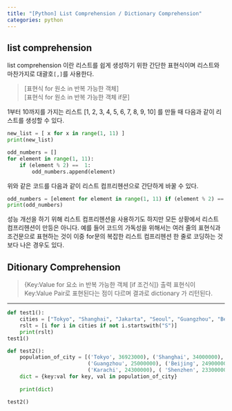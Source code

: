 ```yaml
---
title: "[Python] List Comprehension / Dictionary Comprehension"
categories: python
---
```

## list comprehension
list comprehension 이란 리스트를 쉽게 생성하기 위한 간단한 표현식이며 리스트와 마찬가지로 대괄호```[,]```를 사용한다. 
>[표현식 for 원소 in 반복 가능한 객체]  
    [표현식 for 원소 in 반복 가능한 객체 if문]

1부터 10까지를 가지는 리스트 [1, 2, 3, 4, 5, 6, 7, 8, 9, 10] 를 만들 때 다음과 같이 리스트를 생성할 수 있다.
```python
new_list = [ x for x in range(1, 11) ]
print(new_list)
``` 
```py
odd_numbers = []
for element in range(1, 11):
    if (element % 2) ==  1:
        odd_numbers.append(element)
```
위와 같은 코드를 다음과 같이 리스트 컴프리헨션으로 간단하게 바꿀 수 있다.
```py
odd_numbers = [element for element in range(1, 11) if (element % 2) == 1]
print(odd_numbers)
```
성능 개선을 하기 위해 리스트 컴프리헨션을 사용하기도 하지만 모든 상황에서 리스트 컴프리헨션이 만등은 아니다. 예를 들어 코드의 가독성을 위해서는 여러 줄의 표현식과 조건문으로 표현하는 것이 이중 for문의 복잡한 리스트 컴프리헨션 한 줄로 코딩하는 것 보다 나은 경우도 있다. 

## Ditionary Comprehension
> {Key:Value for 요소 in 반복 가능한 객체 [if 조건식]}
출력 표현식이 Key:Value Pair로 표현된다는 점이 다르며 결과로 dictionary 가 리턴된다. 

--- 
```py
def test1():
    cities = ["Tokyo", "Shanghai", "Jakarta", "Seoul", "Guangzhou", "Beijing", "Karachi", "Shenzhen", "Delhi"]
    rslt = [i for i in cities if not i.startswith("S")]
    print(rslt)
test1()
```
```py
def test2():
    population_of_city = [('Tokyo', 36923000), ('Shanghai', 34000000), ('Jakarta', 30000000), ('Seoul', 25514000),
                          ('Guangzhou', 25000000), ('Beijing', 24900000),
                          ('Karachi', 24300000), ( 'Shenzhen', 23300000), ('Delhi', 21753486) ]
    dict = {key:val for key, val in population_of_city}
    
    print(dict)

test2()
```